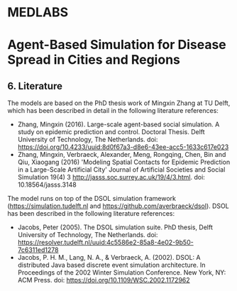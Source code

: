 # MEDLABS
# Agent-Based Simulation for Disease Spread in Cities and Regions

## 6. Literature

The models are based on the PhD thesis work of Mingxin Zhang at TU Delft, which has been described in detail in the following literature references:

- Zhang, Mingxin (2016). Large-scale agent-based social simulation. A study on epidemic prediction and control. Doctoral Thesis. Delft University of Technology, The Netherlands. doi: https://doi.org/10.4233/uuid:8d0f67a3-d8e6-43ee-acc5-1633c617e023
- Zhang, Mingxin, Verbraeck, Alexander, Meng, Rongqing, Chen, Bin and Qiu, Xiaogang (2016) 'Modeling Spatial Contacts for Epidemic Prediction in a Large-Scale Artificial City' Journal of Artificial Societies and Social Simulation 19(4) 3 <http://jasss.soc.surrey.ac.uk/19/4/3.html>. doi: 10.18564/jasss.3148


The model runs on top of the DSOL simulation framework (https://simulation.tudelft.nl and https://github.com/averbraeck/dsol). DSOL has been described in the following literature references:

- Jacobs, Peter (2005). The DSOL simulation suite. PhD thesis, Delft University of Technology, The Netherlands. doi: https://resolver.tudelft.nl/uuid:4c5586e2-85a8-4e02-9b50-7c6311ed1278
- Jacobs, P. H. M., Lang, N. A., & Verbraeck, A. (2002). DSOL: A distributed Java based discrete event simulation architecture. In Proceedings of the 2002 Winter Simulation Conference. New York, NY: ACM Press. doi: https://doi.org/10.1109/WSC.2002.1172962

